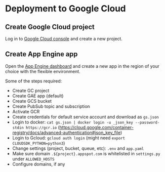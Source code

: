 # Deployment to Google Cloud

## Create Google Cloud project

Log in to [Google Cloud console](https://console.cloud.google.com) and create a
new project.

## Create App Engine app

Open the [App Engine dashboard](https://console.cloud.google.com/appengine) and
create a new app in the region of your choice with the flexible environment.

Some of the steps required:
* Create GC project
* Create GAE app (default)
* Create GCS bucket
* Create PubSub topic and subscription
* Activate GCR
* Create credentials for default service account and download as `gs.json`
* Login to docker: `cat gs.json | docker login -u _json_key --password-stdin https://gcr.io` (https://cloud.google.com/container-registry/docs/advanced-authentication#json_key_file)
* Login to Gcloud: `gcloud auth login` (might need `export CLOUDSDK_PYTHON=python3`)
* Change settings (project, bucket, queue, etc): `.env` and `app.yaml`
* Make sure domain `.${project}.appspot.com` is whitelisted in `settings.py` under `ALLOWED_HOSTS`
* Configure domains, if any